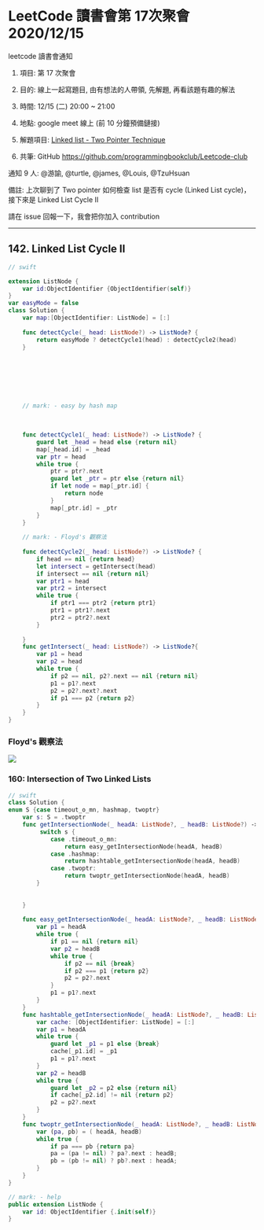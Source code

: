 # LeetCode 讀書會第 17次聚會 2020/12/15

leetcode 讀書會通知
1. 項目: 第 17 次聚會
2. 目的: 線上一起寫題目, 由有想法的人帶領, 先解題, 再看該題有趣的解法
3. 時間: 12/15 (二) 20:00 ~ 21:00
4. 地點: google meet 線上 (前 10 分鐘預備鏈接)
5. 解題項目:  [Linked list - Two Pointer Technique](https://leetcode.com/explore/learn/card/linked-list/214/two-pointer-technique/)

6. 共筆: GitHub https://github.com/programmingbookclub/Leetcode-club

通知 9 人: @游諭, @turtle, @james, @Louis, @TzuHsuan

備註: 上次聊到了 Two pointer 如何檢查 list 是否有 cycle (Linked List cycle)，接下來是 Linked List Cycle II

請在 issue 回報一下，我會把你加入 contribution


---

## 142. Linked List Cycle II

```swift
// swift

extension ListNode {
    var id:ObjectIdentifier {ObjectIdentifier(self)}
}
var easyMode = false
class Solution {
    var map:[ObjectIdentifier: ListNode] = [:]
    
    func detectCycle(_ head: ListNode?) -> ListNode? {
        return easyMode ? detectCycle1(head) : detectCycle2(head) 
    }
    
    
    
    
    
    
    
    // mark: - easy by hash map
    
    
    
    func detectCycle1(_ head: ListNode?) -> ListNode? {
        guard let _head = head else {return nil}
        map[_head.id] = _head
        var ptr = head
        while true {
            ptr = ptr?.next
            guard let _ptr = ptr else {return nil}
            if let node = map[_ptr.id] {
                return node
            }
            map[_ptr.id] = _ptr
        }
    }
    
    // mark: - Floyd's 觀察法
    
    func detectCycle2(_ head: ListNode?) -> ListNode? {
        if head == nil {return head}
        let intersect = getIntersect(head)
        if intersect == nil {return nil}
        var ptr1 = head
        var ptr2 = intersect
        while true {
            if ptr1 === ptr2 {return ptr1}
            ptr1 = ptr1?.next
            ptr2 = ptr2?.next
        }
        
    }
    func getIntersect(_ head: ListNode?) -> ListNode?{
        var p1 = head
        var p2 = head
        while true {
            if p2 == nil, p2?.next == nil {return nil}
            p1 = p1?.next
            p2 = p2?.next?.next
            if p1 === p2 {return p2}
        }
    }
}
```


### Floyd's 觀察法

![](https://i.imgur.com/MPzf7pb.jpg)



### 160: Intersection of Two Linked Lists 

```swift
// swift
class Solution {
enum S {case timeout_o_mn, hashmap, twoptr}
    var s: S = .twoptr
    func getIntersectionNode(_ headA: ListNode?, _ headB: ListNode?) -> ListNode? {
         switch s {
            case .timeout_o_mn:
                return easy_getIntersectionNode(headA, headB)
            case .hashmap:
                return hashtable_getIntersectionNode(headA, headB)
            case .twoptr:
                return twoptr_getIntersectionNode(headA, headB)
        }
            
        
    }
    
    func easy_getIntersectionNode(_ headA: ListNode?, _ headB: ListNode?) -> ListNode? {
        var p1 = headA
        while true {
            if p1 == nil {return nil}
            var p2 = headB
            while true {
                if p2 == nil {break}
                if p2 === p1 {return p2}
                p2 = p2?.next
            }
            p1 = p1?.next
        }
    }
    func hashtable_getIntersectionNode(_ headA: ListNode?, _ headB: ListNode?) -> ListNode? {
        var cache: [ObjectIdentifier: ListNode] = [:]
        var p1 = headA
        while true {
            guard let _p1 = p1 else {break}
            cache[_p1.id] = _p1
            p1 = p1?.next
        }
        var p2 = headB
        while true {
            guard let _p2 = p2 else {return nil}
            if cache[_p2.id] != nil {return p2}
            p2 = p2?.next
        }
    }
    func twoptr_getIntersectionNode(_ headA: ListNode?, _ headB: ListNode?) -> ListNode? {
        var (pa, pb) = ( headA, headB)
        while true {
            if pa === pb {return pa}
            pa = (pa != nil) ? pa?.next : headB;
            pb = (pb != nil) ? pb?.next : headA;
        }
    }
}

// mark: - help
public extension ListNode {
    var id: ObjectIdentifier {.init(self)}
}

```
